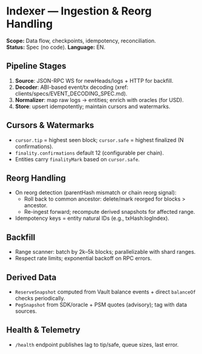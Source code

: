 # Indexer — Ingestion & Reorg Handling
**Scope:** Data flow, checkpoints, idempotency, reconciliation.  
**Status:** Spec (no code). **Language:** EN.

## Pipeline Stages
1) **Source**: JSON-RPC WS for newHeads/logs + HTTP for backfill.
2) **Decoder**: ABI-based event/tx decoding (xref: clients/specs/EVENT_DECODING_SPEC.md).
3) **Normalizer**: map raw logs → entities; enrich with oracles (for USD).
4) **Store**: upsert idempotently; maintain cursors and watermarks.

## Cursors & Watermarks
- `cursor.tip` = highest seen block; `cursor.safe` = highest finalized (N confirmations).
- `finality.confirmations` default 12 (configurable per chain).
- Entities carry `finalityMark` based on `cursor.safe`.

## Reorg Handling
- On reorg detection (parentHash mismatch or chain reorg signal):
  - Roll back to common ancestor: delete/mark reorged for blocks > ancestor.
  - Re-ingest forward; recompute derived snapshots for affected range.
- Idempotency keys = entity natural IDs (e.g., txHash:logIndex).

## Backfill
- Range scanner: batch by 2k–5k blocks; parallelizable with shard ranges.
- Respect rate limits; exponential backoff on RPC errors.

## Derived Data
- `ReserveSnapshot` computed from Vault balance events + direct `balanceOf` checks periodically.
- `PegSnapshot` from SDK/oracle + PSM quotes (advisory); tag with data sources.

## Health & Telemetry
- `/health` endpoint publishes lag to tip/safe, queue sizes, last error.
